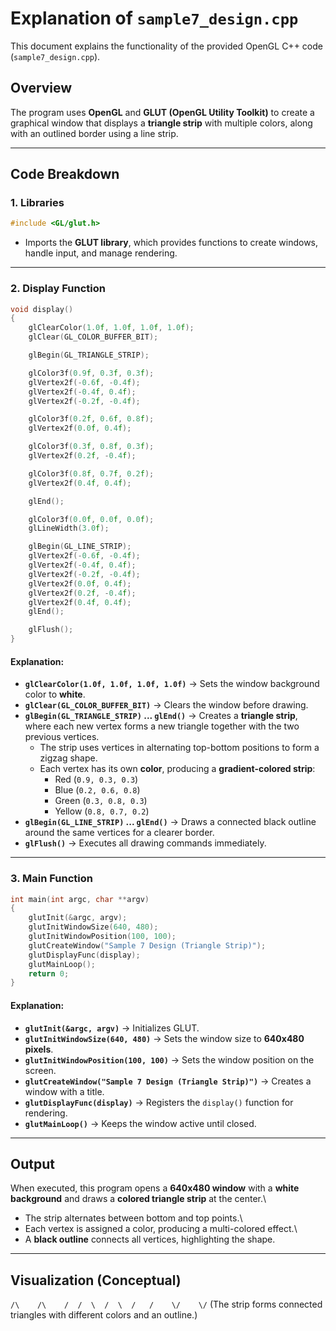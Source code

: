 # Explanation of `sample7_design.cpp`

This document explains the functionality of the provided OpenGL C++ code
(`sample7_design.cpp`).

## Overview

The program uses **OpenGL** and **GLUT (OpenGL Utility Toolkit)** to
create a graphical window that displays a **triangle strip** with
multiple colors, along with an outlined border using a line strip.

------------------------------------------------------------------------

## Code Breakdown

### 1. Libraries

``` cpp
#include <GL/glut.h>
```

-   Imports the **GLUT library**, which provides functions to create
    windows, handle input, and manage rendering.

------------------------------------------------------------------------

### 2. Display Function

``` cpp
void display()
{
    glClearColor(1.0f, 1.0f, 1.0f, 1.0f);
    glClear(GL_COLOR_BUFFER_BIT);

    glBegin(GL_TRIANGLE_STRIP);

    glColor3f(0.9f, 0.3f, 0.3f);
    glVertex2f(-0.6f, -0.4f);
    glVertex2f(-0.4f, 0.4f);
    glVertex2f(-0.2f, -0.4f);

    glColor3f(0.2f, 0.6f, 0.8f);
    glVertex2f(0.0f, 0.4f);

    glColor3f(0.3f, 0.8f, 0.3f);
    glVertex2f(0.2f, -0.4f);

    glColor3f(0.8f, 0.7f, 0.2f);
    glVertex2f(0.4f, 0.4f);

    glEnd();

    glColor3f(0.0f, 0.0f, 0.0f);
    glLineWidth(3.0f);

    glBegin(GL_LINE_STRIP);
    glVertex2f(-0.6f, -0.4f);
    glVertex2f(-0.4f, 0.4f);
    glVertex2f(-0.2f, -0.4f);
    glVertex2f(0.0f, 0.4f);
    glVertex2f(0.2f, -0.4f);
    glVertex2f(0.4f, 0.4f);
    glEnd();

    glFlush();
}
```

#### Explanation:

-   **`glClearColor(1.0f, 1.0f, 1.0f, 1.0f)`** → Sets the window
    background color to **white**.
-   **`glClear(GL_COLOR_BUFFER_BIT)`** → Clears the window before
    drawing.
-   **`glBegin(GL_TRIANGLE_STRIP)` ... `glEnd()`** → Creates a
    **triangle strip**, where each new vertex forms a new triangle
    together with the two previous vertices.
    -   The strip uses vertices in alternating top-bottom positions to
        form a zigzag shape.
    -   Each vertex has its own **color**, producing a
        **gradient-colored strip**:
        -   Red (`0.9, 0.3, 0.3`)
        -   Blue (`0.2, 0.6, 0.8`)
        -   Green (`0.3, 0.8, 0.3`)
        -   Yellow (`0.8, 0.7, 0.2`)
-   **`glBegin(GL_LINE_STRIP)` ... `glEnd()`** → Draws a connected black
    outline around the same vertices for a clearer border.
-   **`glFlush()`** → Executes all drawing commands immediately.

------------------------------------------------------------------------

### 3. Main Function

``` cpp
int main(int argc, char **argv)
{
    glutInit(&argc, argv);
    glutInitWindowSize(640, 480);
    glutInitWindowPosition(100, 100);
    glutCreateWindow("Sample 7 Design (Triangle Strip)");
    glutDisplayFunc(display);
    glutMainLoop();
    return 0;
}
```

#### Explanation:

-   **`glutInit(&argc, argv)`** → Initializes GLUT.
-   **`glutInitWindowSize(640, 480)`** → Sets the window size to
    **640x480 pixels**.
-   **`glutInitWindowPosition(100, 100)`** → Sets the window position on
    the screen.
-   **`glutCreateWindow("Sample 7 Design (Triangle Strip)")`** → Creates
    a window with a title.
-   **`glutDisplayFunc(display)`** → Registers the `display()` function
    for rendering.
-   **`glutMainLoop()`** → Keeps the window active until closed.

------------------------------------------------------------------------

## Output

When executed, this program opens a **640x480 window** with a **white
background** and draws a **colored triangle strip** at the center.\
- The strip alternates between bottom and top points.\
- Each vertex is assigned a color, producing a multi-colored effect.\
- A **black outline** connects all vertices, highlighting the shape.

------------------------------------------------------------------------

## Visualization (Conceptual)

`/\    /\    /  /  \  /  \  /   /    \/    \/` (The strip forms
connected triangles with different colors and an outline.)
